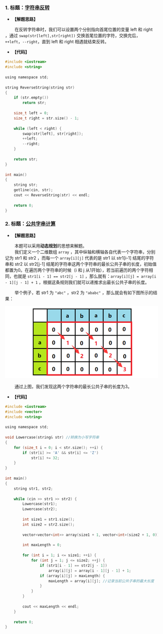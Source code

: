 ### 1. 标题：[字符串反转](https://www.nowcoder.com/practice/e45e078701ab4e4cb49393ae30f1bb04?tpId=37&&tqId=21235&rp=1&ru=/activity/oj&qru=/ta/huawei/question-ranking)
- **【解题思路】**<br>

&#160; &#160; &#160; &#160; 在反转字符串时，我们可以设置两个分别指向首尾位置的变量 left 和 right ，通过 `swap(str[left],str[right])` 交换首尾位置的字符，交换完后，`++left`，`--right`，直到 left 和 right 相遇就结束反转。<br>

- **【代码】**
```c ++
#include <iostream>
#include <string>

using namespace std;

string ReverseString(string str)
{
	if (str.empty())
		return str;

	size_t left = 0;
	size_t right = str.size() - 1;

	while (left < right) {
		swap(str[left], str[right]);
		++left;
		--right;
	}

	return str;
}

int main()
{
	string str;
	getline(cin, str);
	cout << ReverseString(str) << endl;

	return 0;
}
```

### 2. 标题：[公共字串计算](https://www.nowcoder.com/practice/98dc82c094e043ccb7e0570e5342dd1b?tpId=37&&tqId=21298&rp=1&ru=/activity/oj&qru=/ta/huawei/question-ranking)
- **【解题思路】**<br>

&#160; &#160; &#160; &#160; 本题可以采用**动态规划**的思想来解题。<br>
&#160; &#160; &#160; &#160; 我们定义一个二维数组 `array` ，其中纵轴和横轴各自代表一个字符串，分别记为 str1 和 str2 ，而每一个 `array[i][j]` 代表的是 str1 以 str1[i-1] 结尾的字符串和 str2 以 str2[j-1] 结尾的字符串这两个字符串的最长公共子串的长度，初始值都置为0。在遍历两个字符串的时候（i 和 j 从1开始），若当前遍历的两个字符相同，也就是 `str1[i - 1] == str2[j - 1]` ，那么就有：`array[i][j] = array[i - 1][j - 1] + 1` ，根据这条规则我们就可以递推求出最长公共子串的长度。<br>

&#160; &#160; &#160; &#160; 举个例子，若 str1 为 `"abc"` ，str2 为 `"ababc"` ，那么就会有如下图所示的结果：<br>

![image](https://github.com/X-Perseverance/ProblemSet/blob/master/images/day19Array.png)<br>

&#160; &#160; &#160; &#160; 通过上图，我们发现这两个字符串的最长公共子串的长度为3。<br>

- **【代码】**
```c ++
#include <iostream>
#include <vector>
#include <string>

using namespace std;

void Lowercase(string& str) //转换为小写字符串
{ 
	for (size_t i = 0; i < str.size(); ++i) {
		if (str[i] >= 'A' && str[i] <= 'Z')
			str[i] += 32;
	}
}

int main()
{
	string str1, str2;

	while (cin >> str1 >> str2) {
		Lowercase(str1);
		Lowercase(str2);

		int size1 = str1.size();
		int size2 = str2.size();

		vector<vector<int>> array(size1 + 1, vector<int>(size2 + 1, 0));

		int maxLength = 0;

		for (int i = 1; i <= size1; ++i) {
			for (int j = 1; j <= size2; ++j) {
				if (str1[i - 1] == str2[j - 1])
					array[i][j] = array[i - 1][j - 1] + 1;
				if (array[i][j] > maxLength) {
					maxLength = array[i][j]; //记录当前公共子串的最大长度
				}
			}
		}

		cout << maxLength << endl;
	}

	return 0;
}
```
